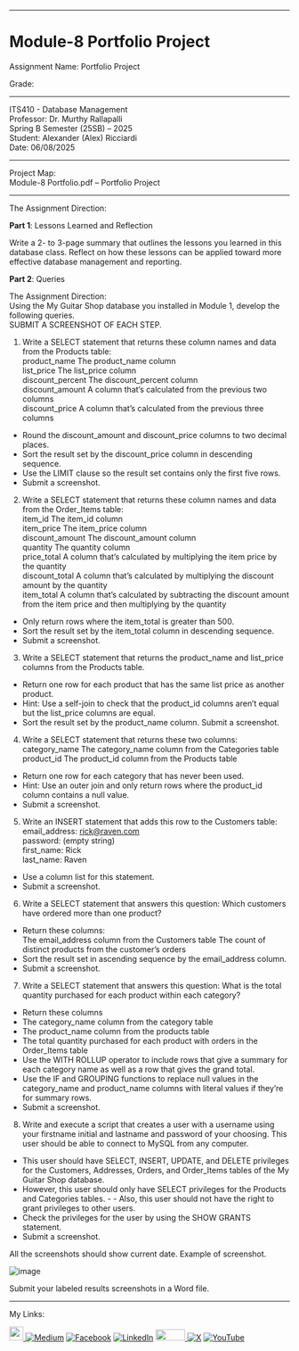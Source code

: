 ﻿-----------------------------------------------------------------------------------------------------------------------------
# Module-8 Portfolio Project 
Assignment Name: Portfolio Project

Grade: 

-----------------------------------------------------------------------------------------------------------------------------

ITS410 - Database Management  
Professor: Dr. Murthy Rallapalli  
Spring B Semester (25SB) – 2025  
Student: Alexander (Alex) Ricciardi  
Date: 06/08/2025  

-----------------------------------------------------------------------------------------------------------------------------

Project Map:   
Module-8 Portfolio.pdf – Portfolio Project

-----------------------------------------------------------------------------------------------------------------------------

The Assignment Direction:    

**Part 1**: Lessons Learned and Reflection

Write a 2- to 3-page summary that outlines the lessons you learned in this database class. Reflect on how these lessons can be applied toward more effective database management and reporting.


**Part 2**: Queries 

The Assignment Direction:  
Using the My Guitar Shop database you installed in Module 1, develop the following queries.  
SUBMIT A SCREENSHOT OF EACH STEP.  

1.	Write a SELECT statement that returns these column names and data from the Products table:  
product_name               The product_name column  
list_price                        The list_price column  
discount_percent            The discount_percent column  
discount_amount            A column that’s calculated from the previous two columns  
discount_price               A column that’s calculated from the previous three columns  
- Round the discount_amount and discount_price columns to two decimal places. 
- Sort the result set by the discount_price column in descending sequence. 
- Use the LIMIT clause so the result set contains only the first five rows. 
- Submit a screenshot.


2.	Write a SELECT statement that returns these column names and data from the Order_Items table:  
item_id                           The item_id column  
item_price                      The item_price column  
discount_amount            The discount_amount column  
quantity                          The quantity column  
price_total                       A column that’s calculated by multiplying the item price by the quantity  
discount_total                  A column that’s calculated by multiplying the discount amount by the quantity  
item_total                         A column that’s calculated by subtracting the discount amount from the item price and then multiplying by the quantity  
- Only return rows where the item_total is greater than 500. 
- Sort the result set by the item_total column in descending sequence. 
- Submit a screenshot.

3.	Write a SELECT statement that returns the product_name and list_price columns from the Products table.  
- Return one row for each product that has the same list price as another product.
- Hint: Use a self-join to check that the product_id columns aren’t equal but the list_price columns are equal.
- Sort the result set by the product_name column. Submit a screenshot.

4.	Write a SELECT statement that returns these two columns:  
category_name        The category_name column from the Categories table  
product_id               The product_id column from the Products table  
- Return one row for each category that has never been used. 
- Hint: Use an outer join and only return rows where the product_id column contains a null value. 
- Submit a screenshot.

5.	Write an INSERT statement that adds this row to the Customers table:  
email_address:         rick@raven.com  
password:                (empty string)  
first_name:                Rick  
last_name:                 Raven  
- Use a column list for this statement. 
- Submit a screenshot.

6.	Write a SELECT statement that answers this question: Which customers have ordered more than one product? 
- Return these columns:  
The email_address column from the Customers table
The count of distinct products from the customer’s orders
- Sort the result set in ascending sequence by the email_address column. 
- Submit a screenshot.

7.	Write a SELECT statement that answers this question: What is the total quantity purchased for each product within each category?   
- Return these columns
-	The category_name column from the category table
-	The product_name column from the products table
-	The total quantity purchased for each product with orders in the Order_Items table
-	Use the WITH ROLLUP operator to include rows that give a summary for each category name as well as a row that gives the grand total.
-	Use the IF and GROUPING functions to replace null values in the category_name and product_name columns with literal values if they’re for summary rows. 
- Submit a screenshot.

8.	Write and execute a script that creates a user with a username using your firstname initial and lastname and password of your choosing.   This user should be able to connect to MySQL from any computer.  
- This user should have SELECT, INSERT, UPDATE, and DELETE privileges for the Customers, Addresses, Orders, and Order_Items tables of the My Guitar Shop database.
- However, this user should only have SELECT privileges for the Products and Categories tables. - - Also, this user should not have the right to grant privileges to other users.
- Check the privileges for the user by using the SHOW GRANTS statement. 
- Submit a screenshot.

All the screenshots should show current date. Example of screenshot.

![image](https://github.com/user-attachments/assets/9320fa7f-3d63-4faf-905b-bbef5cf34c4e)

Submit your labeled results screenshots in a Word file.  

-----------------------------------------------------------------------------------------------------------------------------

My Links:   

<span><a href="https://www.alexomegapy.com" target="_blank"><img width="25" height="25" src="https://github.com/user-attachments/assets/a8e0ea66-5d8f-43b3-8fff-2c3d74d57f53"></span>    [![Medium](https://img.shields.io/badge/Medium-12100E?style=for-the-badge&logo=medium&logoColor=whit)](https://medium.com/@alex.omegapy)    [![Facebook](https://img.shields.io/badge/Facebook-%231877F2.svg?logo=Facebook&logoColor=white)](https://www.facebook.com/profile.php?id=100089638857137)    [![LinkedIn](https://img.shields.io/badge/LinkedIn-%230077B5.svg?logo=linkedin&logoColor=white)](https://linkedin.com/in/alex-ricciardi)    <span><a href="https://www.threads.net/@alexomegapy?hl=en" target="_blank"><img width="53" height="20" src="https://github.com/user-attachments/assets/58c9e833-4501-42e4-b4fe-39ffafba99b2"></span>    [![X](https://img.shields.io/badge/X-black.svg?logo=X&logoColor=white)](https://x.com/AlexOmegapy)    [![YouTube](https://img.shields.io/badge/YouTube-%23FF0000.svg?logo=YouTube&logoColor=white)](https://www.youtube.com/channel/UC4rMaQ7sqywMZkfS1xGh2AA) 


